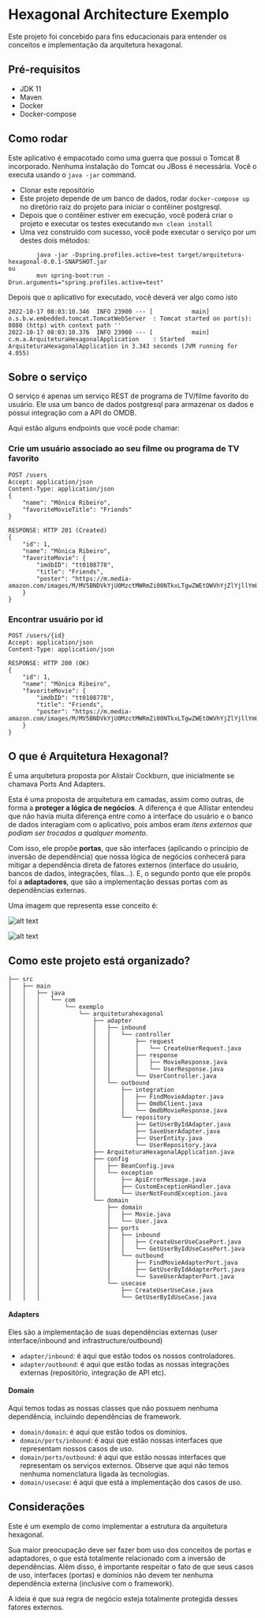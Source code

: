 # Hexagonal Architecture Exemplo
Este projeto foi concebido para fins educacionais para entender os conceitos e implementação da arquitetura hexagonal.

## Pré-requisitos
- JDK 11
- Maven
- Docker
- Docker-compose

## Como rodar

Este aplicativo é empacotado como uma guerra que possui o Tomcat 8 incorporado. Nenhuma instalação do Tomcat ou JBoss é necessária. Você o executa usando o ```java -jar``` command.

* Clonar este repositório
* Este projeto depende de um banco de dados, rodar ```docker-compose up``` no diretório raiz do projeto para iniciar o contêiner postgresql.
* Depois que o contêiner estiver em execução, você poderá criar o projeto e executar os testes executando ```mvn clean install```
* Uma vez construído com sucesso, você pode executar o serviço por um destes dois métodos:
```
        java -jar -Dspring.profiles.active=test target/arquitetura-hexagonal-0.0.1-SNAPSHOT.jar
ou
        mvn spring-boot:run -Drun.arguments="spring.profiles.active=test"
```

Depois que o aplicativo for executado, você deverá ver algo como isto

```
2022-10-17 08:03:10.346  INFO 23900 --- [           main] o.s.b.w.embedded.tomcat.TomcatWebServer  : Tomcat started on port(s): 8080 (http) with context path ''
2022-10-17 08:03:10.376  INFO 23900 --- [           main] c.m.a.ArquiteturaHexagonalApplication    : Started ArquiteturaHexagonalApplication in 3.343 seconds (JVM running for 4.055)
```

## Sobre o serviço

O serviço é apenas um serviço REST de programa de TV/filme favorito do usuário. Ele usa um banco de dados postgresql para armazenar os dados e possui integração com a API do OMDB.

Aqui estão alguns endpoints que você pode chamar:

### Crie um usuário associado ao seu filme ou programa de TV favorito
```
POST /users
Accept: application/json
Content-Type: application/json
{
    "name": "Mônica Ribeiro",
    "favoriteMovieTitle": "Friends"
}

RESPONSE: HTTP 201 (Created)
{
    "id": 1,
    "name": "Mônica Ribeiro",
    "favoriteMovie": {
        "imdbID": "tt0108778",
        "title": "Friends",
        "poster": "https://m.media-amazon.com/images/M/MV5BNDVkYjU0MzctMWRmZi00NTkxLTgwZWEtOWVhYjZlYjllYmU4XkEyXkFqcGdeQXVyNTA4NzY1MzY@._V1_SX300.jpg"
    }
}
```

### Encontrar usuário por id
```
POST /users/{id}
Accept: application/json
Content-Type: application/json

RESPONSE: HTTP 200 (OK)
{
    "id": 1,
    "name": "Mônica Ribeiro",
    "favoriteMovie": {
        "imdbID": "tt0108778",
        "title": "Friends",
        "poster": "https://m.media-amazon.com/images/M/MV5BNDVkYjU0MzctMWRmZi00NTkxLTgwZWEtOWVhYjZlYjllYmU4XkEyXkFqcGdeQXVyNTA4NzY1MzY@._V1_SX300.jpg"
    }
}
```

## O que é Arquitetura Hexagonal?

É uma arquitetura proposta por Alistair Cockburn, que inicialmente se chamava Ports And Adapters.

Esta é uma proposta de arquitetura em camadas, assim como outras, de forma a **proteger a lógica de negócios**. A diferença é que Allistar entendeu que não havia muita diferença entre como a interface do usuário e o banco de dados interagiam com o aplicativo, pois ambos eram _itens externos que podiam ser trocados a qualquer momento_.

Com isso, ele propõe **portas**, que são interfaces (aplicando o princípio de inversão de dependência) que nossa lógica de negócios conhecerá para mitigar a dependência direta de fatores externos (interface do usuário, bancos de dados, integrações, filas...). E, o segundo ponto que ele propôs foi a **adaptadores**, que são a implementação dessas portas com as dependências externas.

Uma imagem que representa esse conceito é:

![alt text](hexagonal-architecture-1.png)

![alt text](hex.png)


## Como este projeto está organizado?

```
├── src
│   ├── main
│   │   ├── java
│   │   │   └── com
│   │   │       └── exemplo
│   │   │           └── arquiteturahexagonal
│   │   │               ├── adapter
│   │   │               │   ├── inbound
│   │   │               │   │   └── controller
│   │   │               │   │       ├── request
│   │   │               │   │       │   └── CreateUserRequest.java
│   │   │               │   │       ├── response
│   │   │               │   │       │   ├── MovieResponse.java
│   │   │               │   │       │   └── UserResponse.java
│   │   │               │   │       └── UserController.java
│   │   │               │   └── outbound
│   │   │               │       ├── integration
│   │   │               │       │   ├── FindMovieAdapter.java
│   │   │               │       │   ├── OmdbClient.java
│   │   │               │       │   └── OmdbMovieResponse.java
│   │   │               │       └── repository
│   │   │               │           ├── GetUserByIdAdapter.java
│   │   │               │           ├── SaveUserAdapter.java
│   │   │               │           ├── UserEntity.java
│   │   │               │           └── UserRepository.java
│   │   │               ├── ArquiteturaHexagonalApplication.java
│   │   │               ├── config
│   │   │               │   ├── BeanConfig.java
│   │   │               │   └── exception
│   │   │               │       ├── ApiErrorMessage.java
│   │   │               │       ├── CustomExceptionHandler.java
│   │   │               │       └── UserNotFoundException.java
│   │   │               └── domain
│   │   │                   ├── domain
│   │   │                   │   ├── Movie.java
│   │   │                   │   └── User.java
│   │   │                   ├── ports
│   │   │                   │   ├── inbound
│   │   │                   │   │   ├── CreateUserUseCasePort.java
│   │   │                   │   │   └── GetUserByIdUseCasePort.java
│   │   │                   │   └── outbound
│   │   │                   │       ├── FindMovieAdapterPort.java
│   │   │                   │       ├── GetUserByIdAdapterPort.java
│   │   │                   │       └── SaveUserAdapterPort.java
│   │   │                   └── usecase
│   │   │                       ├── CreateUserUseCase.java
│   │   │                       └── GetUserByIdUseCase.java
```

#### Adapters 
Eles são a implementação de suas dependências externas (user interface/inbound and infrastructure/outbound)
- `adapter/inbound`: é aqui que estão todos os nossos controladores.
- `adapter/outbound`: é aqui que estão todas as nossas integrações externas (repositório, integração de API etc).

#### Domain
Aqui temos todas as nossas classes que não possuem nenhuma dependência, incluindo dependências de framework.
- `domain/domain`: é aqui que estão todos os domínios.
- `domain/ports/inbound`: é aqui que estão nossas interfaces que representam nossos casos de uso.
- `domain/ports/outbound`: é aqui que estão nossas interfaces que representam os serviços externos. Observe que aqui não temos nenhuma nomenclatura ligada às tecnologias.
- `domain/usecase`: é aqui que está a implementação dos casos de uso.

## Considerações
Este é um exemplo de como implementar a estrutura da arquitetura hexagonal.

Sua maior preocupação deve ser fazer bom uso dos conceitos de portas e adaptadores, o que está totalmente relacionado com a inversão de dependências. Além disso, é importante respeitar o fato de que seus casos de uso, interfaces (portas) e domínios não devem ter nenhuma dependência externa (inclusive com o framework).

A ideia é que sua regra de negócio esteja totalmente protegida desses fatores externos.





